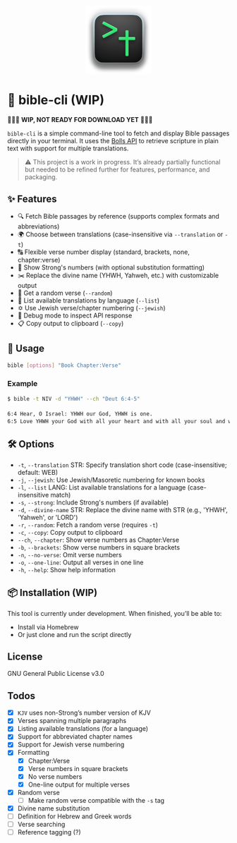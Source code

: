 <p align="center">
  <img src="images/logo.png" alt="Logo" width="150"/>
</p>

# 📖 bible-cli (WIP)

🚧🚧🚧 **WIP, NOT READY FOR DOWNLOAD YET** 🚧🚧🚧

`bible-cli` is a simple command-line tool to fetch and display Bible passages directly in your terminal. It uses the [Bolls API](https://bolls.life/api/#Random%20verse) to retrieve scripture in plain text with support for multiple translations.

> ⚠️ This project is a work in progress. It’s already partially functional but needed to be refined further for features, performance, and packaging.

## ✨ Features

- 🔍 Fetch Bible passages by reference (supports complex formats and abbreviations)
- 🌍 Choose between translations (case-insensitive via `--translation` or `-t`)
- 🔠 Flexible verse number display (standard, brackets, none, chapter:verse)
- 🧾 Show Strong's numbers (with optional substitution formatting)
- ✂️ Replace the divine name (YHWH, Yahweh, etc.) with customizable output
- 🎲 Get a random verse (`--random`)
- 📜 List available translations by language (`--list`)
- ✡️ Use Jewish verse/chapter numbering (`--jewish`)
- 🧪 Debug mode to inspect API response
- 📋 Copy output to clipboard (`--copy`)

## 🚀 Usage

```bash
bible [options] "Book Chapter:Verse"
```

### Example

```bash
$ bible -t NIV -d "YHWH" --ch "Deut 6:4-5"

6:4 Hear, O Israel: YHWH our God, YHWH is one.
6:5 Love YHWH your God with all your heart and with all your soul and with all your strength.
```

## 🛠 Options

- `-t`, `--translation` STR: Specify translation short code (case-insensitive; default: WEB)
- `-j`, `--jewish`: Use Jewish/Masoretic numbering for known books
- `-l`, `--list` LANG: List available translations for a language (case-insensitive match)
- `-s`, `--strong`: Include Strong's numbers (if available)
- `-d`, `--divine-name` STR: Replace the divine name with STR (e.g., 'YHWH', 'Yahweh', or 'LORD')
- `-r`, `--random`: Fetch a random verse (requires `-t`)
- `-c`, `--copy`: Copy output to clipboard
- `--ch`, `--chapter`: Show verse numbers as Chapter:Verse
- `-b`, `--brackets`: Show verse numbers in square brackets
- `-n`, `--no-verse`: Omit verse numbers
- `-o`, `--one-line`: Output all verses in one line
- `-h`, `--help`: Show help information

## 📦 Installation (WIP)

This tool is currently under development. When finished, you’ll be able to:
- Install via Homebrew
- Or just clone and run the script directly

## License

GNU General Public License v3.0

## Todos
- [X] `KJV` uses non-Strong’s number version of KJV
- [X] Verses spanning multiple paragraphs
- [X] Listing available translations (for a language)
- [X] Support for abbreviated chapter names
- [X] Support for Jewish verse numbering
- [X] Formatting
  - [X] Chapter:Verse
  - [X] Verse numbers in square brackets
  - [X] No verse numbers
  - [X] One-line output for multiple verses
- [X] Random verse
  - [ ] Make random verse compatible with the `-s` tag
- [X] Divine name substitution
- [ ] Definition for Hebrew and Greek words
- [ ] Verse searching
- [ ] Reference tagging (?)